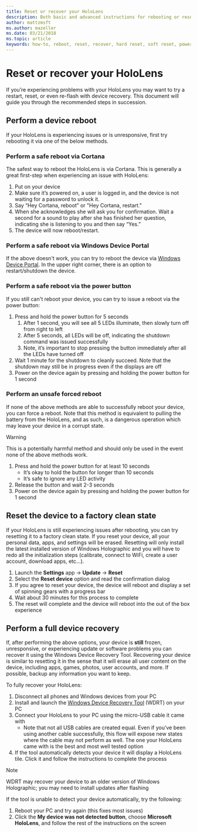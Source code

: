 ```yaml
---
title: Reset or recover your HoloLens
description: Both basic and advanced instructions for rebooting or resetting your HoloLens.
author: mattzmsft
ms.author: mazeller
ms.date: 03/21/2018
ms.topic: article
keywords: how-to, reboot, reset, recover, hard reset, soft reset, power cycle, HoloLens, shut down
---
```




# Reset or recover your HoloLens

If you’re experiencing problems with your HoloLens you may want to try a restart, reset, or even re-flash with device recovery. This document will guide you through the recommended steps in succession.

## Perform a device reboot

If your HoloLens is experiencing issues or is unresponsive, first try rebooting it via one of the below methods.

### Perform a safe reboot via Cortana

The safest way to reboot the HoloLens is via Cortana. This is generally a great first-step when experiencing an issue with HoloLens:
1. Put on your device
2. Make sure it’s powered on, a user is logged in, and the device is not waiting for a password to unlock it.
3. Say “Hey Cortana, reboot” or "Hey Cortana, restart."
4. When she acknowledges she will ask you for confirmation. Wait a second for a sound to play after she has finished her question, indicating she is listening to you and then say “Yes.”
5. The device will now reboot/restart.

### Perform a safe reboot via Windows Device Portal

If the above doesn't work, you can try to reboot the device via [Windows Device Portal](using-the-windows-device-portal.md). In the upper right corner, there is an option to restart/shutdown the device.

### Perform a safe reboot via the power button

If you still can't reboot your device, you can try to issue a reboot via the power button:
1. Press and hold the power button for 5 seconds
   1. After 1 second, you will see all 5 LEDs illuminate, then slowly turn off from right to left
   2. After 5 seconds, all LEDs will be off, indicating the shutdown command was issued successfully
   3. Note, it’s important to stop pressing the button immediately after all the LEDs have turned off
2. Wait 1 minute for the shutdown to cleanly succeed. Note that the shutdown may still be in progress even if the displays are off
3. Power on the device again by pressing and holding the power button for 1 second

### Perform an unsafe forced reboot

If none of the above methods are able to successfully reboot your device, you can force a reboot. Note that this method is equivalent to pulling the battery from the HoloLens, and as such, is a dangerous operation which may leave your device in a corrupt state. 

>[!WARNING]
>This is a potentially harmful method and should only be used in the event none of the above methods work.

1. Press and hold the power button for at least 10 seconds
   * It’s okay to hold the button for longer than 10 seconds
   * It’s safe to ignore any LED activity
2. Release the button and wait 2-3 seconds
3. Power on the device again by pressing and holding the power button for 1 second

## Reset the device to a factory clean state

If your HoloLens is still experiencing issues after rebooting, you can try resetting it to a factory clean state. If you reset your device, all your personal data, apps, and settings will be erased. Resetting will only install the latest installed version of Windows Holographic and you will have to redo all the initialization steps (calibrate, connect to WiFi, create a user account, download apps, etc…).
1. Launch the **Settings** app -> **Update** -> **Reset**
2. Select the **Reset device** option and read the confirmation dialog
3. If you agree to reset your device, the device will reboot and display a set of spinning gears with a progress bar
4. Wait about 30 minutes for this process to complete
5. The reset will complete and the device will reboot into the out of the box experience

## Perform a full device recovery

If, after performing the above options, your device is **still** frozen, unresponsive, or experiencing update or software problems you can recover it using the Windows Device Recovery Tool. Recovering your device is similar to resetting it in the sense that it will erase all user content on the device, including apps, games, photos, user accounts, and more. If possible, backup any information you want to keep.

To fully recover your HoloLens:
1. Disconnect all phones and Windows devices from your PC
2. Install and launch the [Windows Device Recovery Tool](https://support.microsoft.com/en-us/help/12379/windows-10-mobile-device-recovery-tool-faq) (WDRT) on your PC
3. Connect your HoloLens to your PC using the micro-USB cable it came with
   * Note that not all USB cables are created equal. Even if you’ve been using another cable successfully, this flow will expose new states where the cable may not perform as well. The one your HoloLens came with is the best and most well tested option
4. If the tool automatically detects your device it will display a HoloLens tile. Click it and follow the instructions to complete the process

>[!NOTE]
>WDRT may recover your device to an older version of Windows Holographic; you may need to install updates after flashing

If the tool is unable to detect your device automatically, try the following:
1. Reboot your PC and try again (this fixes most issues)
2. Click the **My device was not detected button**, choose **Microsoft HoloLens**, and follow the rest of the instructions on the screen
